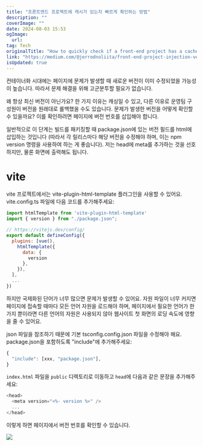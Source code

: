 ```yaml
---
title: "프론트엔드 프로젝트에 캐시가 있는지 빠르게 확인하는 방법"
description: ""
coverImage: ""
date: 2024-08-03 15:53
ogImage:
  url:
tag: Tech
originalTitle: "How to quickly check if a front-end project has a cache"
link: "https://medium.com/@jerrodnoliita/front-end-project-injection-version-number-743c29dcd16f"
isUpdated: true
---
```


컨테이너화 시대에는 페이지에 문제가 발생할 때 새로운 버전이 이미 수정되었을 가능성이 높습니다. 따라서 문제 해결을 위해 고군분투할 필요가 없습니다.

왜 항상 최신 버전이 아닌가요? 한 가지 이유는 캐싱일 수 있고, 다른 이유로 운영팀 구성원이 버전을 원래대로 롤백했을 수도 있습니다. 문제가 발생한 버전을 어떻게 확인할 수 있을까요? 이를 확인하려면 페이지에 버전 번호를 삽입해야 합니다.

일반적으로 이 단계는 빌드를 패키징할 때 package.json에 있는 버전 필드를 html에 삽입하는 것입니다 (따라서 각 릴리스마다 해당 버전을 수정해야 하며, 이는 npm version 명령을 사용하여 하는 게 좋습니다). 저는 head에 meta를 추가하는 것을 선호하지만, 물론 화면에 출력해도 됩니다.

# vite

<!-- seedividend - 사각형 -->

<ins class="adsbygoogle"
     style="display:block"
     data-ad-client="ca-pub-4877378276818686"
     data-ad-slot="1898504329"
     data-ad-format="auto"
     data-full-width-responsive="true"></ins>

<script>
     (adsbygoogle = window.adsbygoogle || []).push({});
</script>

vite 프로젝트에서는 vite-plugin-html-template 플러그인을 사용할 수 있어요. vite.config.ts 파일에 다음 코드를 추가해주세요:

```js
import htmlTemplate from 'vite-plugin-html-template'
import { version } from "./package.json";

// https://vitejs.dev/config/
export default defineConfig({
  plugins: [vue(),
    htmlTemplate({
      data: {
        version
      },
    }),
  ],
  ...
})
```

하지만 국제화된 단어가 너무 많으면 문제가 발생할 수 있어요. 자원 파일이 너무 커지면 페이지에 접속할 때마다 모든 언어 자원을 로드해야 하며, 페이지에서 필요한 언어가 한 가지 뿐이라면 다른 언어의 자원은 사용되지 않아 웹사이트 첫 화면의 로딩 속도에 영향을 줄 수 있어요.

json 파일을 참조하기 때문에 기본 tsconfig.config.json 파일을 수정해야 해요. package.json을 포함하도록 "include"에 추가해주세요:

```js
{
  "include": [xxx, "package.json"],
}
```

<!-- seedividend - 사각형 -->

<ins class="adsbygoogle"
     style="display:block"
     data-ad-client="ca-pub-4877378276818686"
     data-ad-slot="1898504329"
     data-ad-format="auto"
     data-full-width-responsive="true"></ins>

<script>
     (adsbygoogle = window.adsbygoogle || []).push({});
</script>

`index.html` 파일을 `public` 디렉토리로 이동하고 `head`에 다음과 같은 문장을 추가해주세요:

```js
<head>
  <meta version="<%- version %>" />
  ...
</head>
```

이렇게 하면 페이지에서 버전 번호를 확인할 수 있습니다.

<img src="/assets/img/Howtoquicklycheckifafront-endprojecthasacache_0.png" />
